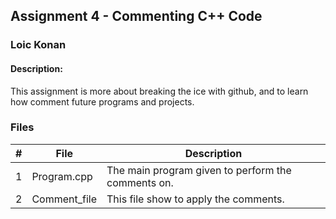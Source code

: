 ## Assignment 4 - Commenting C++ Code
### Loic Konan
#### Description:
This assignment is more about breaking the ice with github, and to learn how comment future programs and projects.

### Files

|   #   | File            | Description                                        |
| :---: | --------------- | -------------------------------------------------- |
|   1   | Program.cpp     | The main program given to perform the comments on. |
|   2   | Comment_file    | This file show to apply the comments.              |
